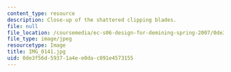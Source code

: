 ```yaml
---
content_type: resource
description: Close-up of the shattered clipping blades.
file: null
file_location: /coursemedia/ec-s06-design-for-demining-spring-2007/0de3f56d59371a4ee0dac891e4573155_IMG_0141.jpg
file_type: image/jpeg
resourcetype: Image
title: IMG_0141.jpg
uid: 0de3f56d-5937-1a4e-e0da-c891e4573155
---
```

